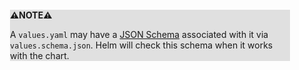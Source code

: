 <div style="margin:2em; background-color: #e0e0e0;">

<strong>⚠️NOTE️️️⚠️</strong>

A `values.yaml` may have a [JSON Schema](https://json-schema.org) associated with it via `values.schema.json`. Helm will check this schema when it works with the chart.
</div>

